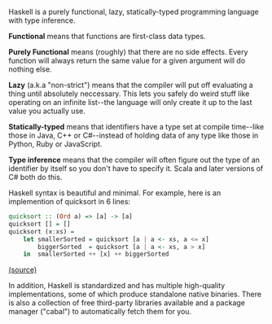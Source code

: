 Haskell is a purely functional, lazy, statically-typed programming language with type inference.

**Functional** means that functions are first-class data types.

**Purely Functional** means (roughly) that there are no side effects.
Every function will always return the same value for a given argument will do nothing else.

**Lazy** (a.k.a "non-strict") means that the compiler will put off evaluating a thing until absolutely neccessary.
This lets you safely do weird stuff like operating on an infinite list--the language will only create it up to the last value you actually use.

**Statically-typed** means that identifiers have a type set at compile time--like those in Java, C++ or C#--instead of holding data of any type like those in Python, Ruby or JavaScript.

**Type inference** means that the compiler will often figure out the type of an identifier by itself so you don't have to specify it.
Scala and later versions of C# both do this.

Haskell syntax is beautiful and minimal.  For example, here is an
implemention of quicksort in 6 lines:

```haskell
quicksort :: (Ord a) => [a] -> [a]
quicksort [] = []
quicksort (x:xs) =
    let smallerSorted = quicksort [a | a <- xs, a <= x]
        biggerSorted  = quicksort [a | a <- xs, a > x]
    in  smallerSorted ++ [x] ++ biggerSorted
```
[(source)](http://learnyouahaskell.com/recursion#quick-sort)

In addition, Haskell is standardized and has multiple high-quality implementations, some of which produce standalone native binaries.
There is also a collection of free third-party libraries available and a package manager ("cabal") to automatically fetch them for you.
